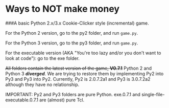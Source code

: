 # Ways to NOT make money
###A basic Python 2.x/3.x Cookie-Clicker style (incremental) game.

For the Python 2 version, go to the py2 folder, and run `game.py`.

For the Python 3 version, go to the py3 folder, and run `game.py`.

For the executable version (AKA "You're too lazy and/or you don't want to look at code"): go to the exe folder.

~~All folders contain the latest version of the game, **V0.7.1**~~ Python 2 and Python 3 ***diverged***. We are trying to restore them by implementing Py2 into Py3 and Py3 into Py2. Currently, Py2 is 2.0.7.2a1 and Py3 is 3.0.7.2a2 although they have no relationship.

IMPORTANT: Py2 and Py3 folders are pure Python. exe.0.7.1 and single-file-executable.0.7.1 are (almost) pure Tcl.
